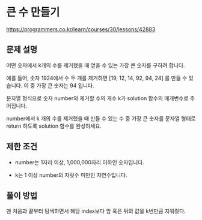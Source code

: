 # 큰 수 만들기

https://programmers.co.kr/learn/courses/30/lessons/42883

## 문제 설명

어떤 숫자에서 k개의 수를 제거했을 때 얻을 수 있는 가장 큰 숫자를 구하려 합니다.

예를 들어, 숫자 1924에서 수 두 개를 제거하면 [19, 12, 14, 92, 94, 24] 를 만들 수 있습니다. 이 중 가장 큰 숫자는 94 입니다.

문자열 형식으로 숫자 number와 제거할 수의 개수 k가 solution 함수의 매개변수로 주어집니다.

number에서 k 개의 수를 제거했을 때 만들 수 있는 수 중 가장 큰 숫자를 문자열 형태로 return 하도록 solution 함수를 완성하세요.

## 제한 조건

- number는 1자리 이상, 1,000,000자리 이하인 숫자입니다.

- k는 1 이상 number의 자릿수 미만인 자연수입니다.

## 풀이 방법

맨 처음과 끝부터 탐색하면서 해당 index보다 앞 혹은 뒤의 값을 k번만큼 지워줬다.
